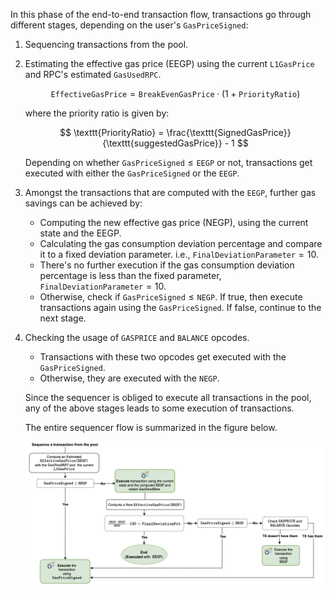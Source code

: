 In this phase of the end-to-end transaction flow, transactions go through different stages, depending on the user's $\texttt{GasPriceSigned}$:

1. Sequencing transactions from the pool.
2. Estimating the effective gas price (EEGP) using the current $\texttt{L1GasPrice}$ and RPC's estimated $\texttt{GasUsedRPC}$.
    
    $$
    \texttt{EffectiveGasPrice} = \texttt{BreakEvenGasPrice} \cdot \big(1 + \texttt{PriorityRatio}\big)
    $$

    where the priority ratio is given by:

    $$
    \texttt{PriorityRatio} = \frac{\texttt{SignedGasPrice}}{\texttt{suggestedGasPrice}} - 1
    $$

    Depending on whether $\texttt{GasPriceSigned} \leq \texttt{EEGP}$ or not, transactions get executed with either the $\texttt{GasPriceSigned}$ or the $\texttt{EEGP}$.

3. Amongst the transactions that are computed with the $\texttt{EEGP}$, further gas savings can be achieved by:
    
    - Computing the new effective gas price (NEGP), using the current state and the EEGP.
    - Calculating the gas consumption deviation percentage and compare it to a fixed deviation parameter. i.e., $\texttt{FinalDeviationParameter} = 10$.
    - There's no further execution if the gas consumption deviation percentage is less than the fixed parameter, $\texttt{FinalDeviationParameter} = 10$.
    - Otherwise, check if $\texttt{GasPriceSigned} \leq \texttt{NEGP}$. If true, then execute transactions again using the $\texttt{GasPriceSigned}$. If false, continue to the next stage.

4. Checking the usage of $\texttt{GASPRICE}$ and $\texttt{BALANCE}$ opcodes.
    
    - Transactions with these two opcodes get executed with the $\texttt{GasPriceSigned}$.
    - Otherwise, they are executed with the $\texttt{NEGP}$.

   Since the sequencer is obliged to execute all transactions in the pool, any of the above stages leads to some execution of transactions.

   The entire sequencer flow is summarized in the figure below.

   ![Figure: Sequencer flow](../../../../img/zkEVM/tx-flow-seq-component.png)
